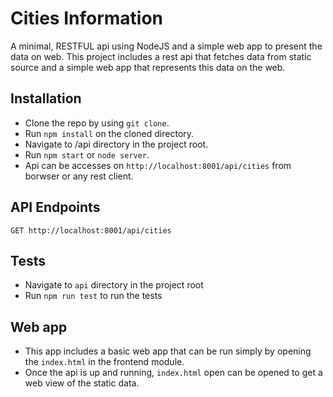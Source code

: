 # Cities Information

A minimal, RESTFUL api using NodeJS and a simple web app to present the data on web. This project includes a rest api that fetches data from static source and a simple web app that represents this data on the web.

## Installation

* Clone the repo by using ```git clone```.
* Run ```npm install``` on the cloned directory.
* Navigate to /api directory in the project root.
* Run ```npm start``` or ```node server```.
* Api can be accesses on ```http://localhost:8001/api/cities``` from borwser or any rest client.

## API Endpoints

```
GET http://localhost:8001/api/cities
```
## Tests
* Navigate to ```api``` directory in the project root
* Run ```npm run test``` to run the tests
  
## Web app
* This app includes a basic web app that can be run simply by opening the ```index.html``` in the frontend module. 
* Once the api is up and running, ```index.html``` open can be opened to get a web view of the static data.